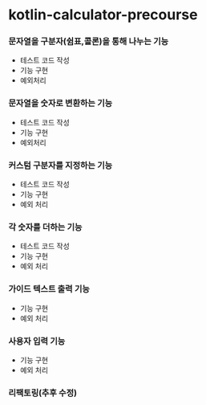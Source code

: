 # kotlin-calculator-precourse

### 문자열을 구분자(쉼표,콜론)을 통해 나누는 기능
- 테스트 코드 작성
- 기능 구현
- 예외처리

### 문자열을 숫자로 변환하는 기능
- 테스트 코드 작성
- 기능 구현
- 예외처리

### 커스텀 구분자를 지정하는 기능
- 테스트 코드 작성
- 기능 구현
- 예외 처리

### 각 숫자를 더하는 기능
- 테스트 코드 작성
- 기능 구현
- 예외 처리

### 가이드 텍스트 출력 기능
- 기능 구현
- 예외 처리

### 사용자 입력 기능
- 기능 구현
- 예외 처리

### 리팩토링(추후 수정)